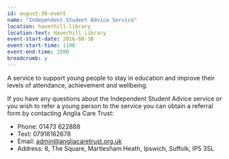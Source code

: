 ```yaml
---
id: august-30-event
name: "Independent Student Advice Service"
location: haverhill-library
location-text: Haverhill Library
event-start-date: 2016-08-30
event-start-time: 1100
event-end-time: 1500
breadcrumb: y
---
```

A service to support young people to stay in education and improve their levels of attendance, achievement and wellbeing.

If you have any questions about the Independent Student Advice service or you wish to refer a young person to the service you can obtain a referral form by contacting Anglia Care Trust:

* Phone: 01473 622888
* Text: 07918162678
* Email: admin@angliacaretrust.org.uk
* Address: 8, The Square, Martlesham Heath, Ipswich, Suffolk, IP5 3SL

